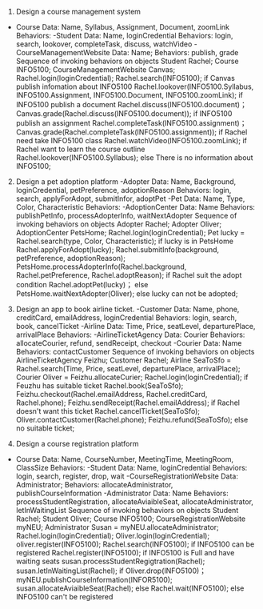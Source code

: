 1. Design a course management system
- Course
  Data: Name, Syllabus, Assignment, Document, zoomLink
  Behaviors: 
 -Student
  Data: Name, loginCredential
  Behaviors: login, search, lookover, completeTask, discuss, watchVideo
 -CourseManagementWebsite
  Data: Name;
  Behaviors: publish, grade
Sequence of invoking behaviors on objects
  Student Rachel;
  Course INFO5100;
  CourseManagementWebsite Canvas;
  Rachel.login(loginCredential);
  Rachel.search(INFO5100);
  if Canvas publish infomation about INFO5100
    Rachel.lookover(INFO5100.Syllabus, INFO5100.Assignment, INFO5100.Document, INFO5100.zoomLink);
    if INFO5100 publish a document
      Rachel.discuss(INFO5100.document)；
      Canvas.grade(Rachel.discuss(INFO5100.document));
    if INFO5100 publish an assignment
      Rachel.completeTask(INFO5100.assignment)；
      Canvas.grade(Rachel.completeTask(INFO5100.assignment));
    if Rachel need take INFO5100 class
      Rachel.watchVideo(INFO5100.zoomLink);
    if Rachel want to learn the course outline
      Rachel.lookover(INFO5100.Syllabus);
   else
    There is no information about INFO5100;
      
2. Design a pet adoption platform
 -Adopter
  Data: Name, Background, loginCredential, petPreference, adoptionReason
  Behaviors: login, search, applyForAdopt, submitInfor, adoptPet 
 -Pet
  Data: Name, Type, Color, Characteristic
  Behaviors:
 -AdoptionCenter
  Data: Name
  Behaviors: publishPetInfo, processAdopterInfo, waitNextAdopter
Sequence of invoking behaviors on objects
  Adopter Rachel;
  Adopter Oliver;
  AdoptionCenter PetsHome;
  Rachel.login(loginCredential);
  Pet lucky = Rachel.search(type, Color, Characteristic);
  if lucky is in PetsHome 
    Rachel.applyForAdopt(lucky);
    Rachel.submitInfo(background, petPreference, adoptionReason);
    PetsHome.processAdopterInfo(Rachel.background, Rachel.petPreference, Rachel.adoptReason);
    if Rachel suit the adopt condition
      Rachel.adoptPet(lucky)；
    else
      PetsHome.waitNextAdopter(Oliver);
   else
      lucky can not be adopted;
 
3. Design an app to book airline ticket.
  -Customer
   Data: Name, phone, creditCard, emailAddress, loginCredential
   Behaviors: login, search, book, cancelTicket
  -Airline
   Data: Time, Price, seatLevel, departurePlace, arrivalPlace
   Behaviors:
  -AirlineTicketAgency
   Data: Courier
   Behaviors: allocateCourier, refund, sendReceipt, checkout
  -Courier
   Data: Name
   Behaviors: contactCustomer
Sequence of invoking behaviors on objects
   AirlineTicketAgency Feizhu;
   Customer Rachel;
   Airline SeaToSfo = Rachel.search(Time, Price, seatLevel, departurePlace, arrivalPlace);
   Courier Oliver = Feizhu.allocateCurier;
   Rachel.login(loginCredential);
   if Feuzhu has suitable ticket
      Rachel.book(SeaToSfo);
      Feizhu.checkout(Rachel.emailAddress, Rachel.creditCard, Rachel.phone);
      Feizhu.sendReceipt(Rachel.emailAddress);
      if Rachel doesn't want this ticket
        Rachel.cancelTicket(SeaToSfo);
        Oliver.contactCustomer(Rachel.phone);
        Feizhu.refund(SeaToSfo);
    else
      no suitable ticket;
  
4. Design a course registration platform
 - Course
  Data: Name, CourseNumber, MeetingTime, MeetingRoom, ClassSize
  Behaviors: 
 -Student
  Data: Name, loginCredential
  Behaviors: login, search, register, drop, wait
 -CourseRegistrationWebsite
  Data: Administrator;
  Behaviors: allocateAdministrator, publishCourseInformation
 -Administrator
  Data: Name
  Behaviors: processStudentRegistration, allocateAviaibleSeat, allocateAdministrator, letInWaitingList
Sequence of invoking behaviors on objects
  Student Rachel;
  Student Oliver;
  Course INFO5100;
  CourseRegistrationWebsite myNEU;
  Administrator Susan = myNEU.allocateAdministrator;
  Rachel.login(loginCredential);
  Oliver.login(loginCredential);
  oliver.register(INFO5100);
  Rachel.search(INFO5100);
  if INFO5100 can be registered
    Rachel.register(INFO5100);
    if INFO5100 is Full and have waiting seats
        susan.processStudentRegigtration(Rachel);
        susan.letInWaitingList(Rachel);
        if Oliver.drop(INFO5100)；
          myNEU.publishCourseInformation(INFOR5100);
          susan.allocateAviaibleSeat(Rachel);
        else
          Rachel.wait(INFO5100);
   else
    INFO5100 can't be registered
      
   
   
